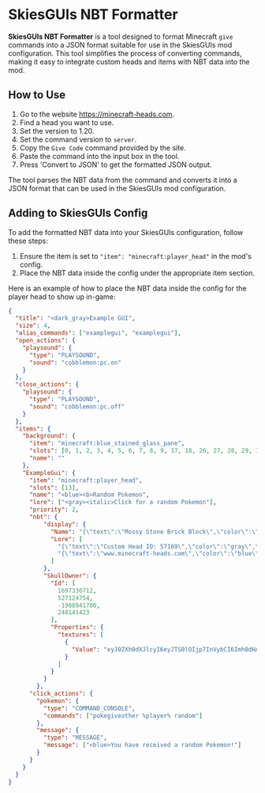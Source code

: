 # SkiesGUIs NBT Formatter

**SkiesGUIs NBT Formatter** is a tool designed to format Minecraft `give` commands into a JSON format suitable for use in the SkiesGUIs mod configuration. This tool simplifies the process of converting commands, making it easy to integrate custom heads and items with NBT data into the mod.

## How to Use

1. Go to the website https://minecraft-heads.com.
2. Find a head you want to use.
3. Set the version to 1.20.
4. Set the command version to `server`.
5. Copy the `Give Code` command provided by the site.
6. Paste the command into the input box in the tool.
7. Press 'Convert to JSON' to get the formatted JSON output.

The tool parses the NBT data from the command and converts it into a JSON format that can be used in the SkiesGUIs mod configuration.

## Adding to SkiesGUIs Config

To add the formatted NBT data into your SkiesGUIs configuration, follow these steps:

1. Ensure the item is set to `"item": "minecraft:player_head"` in the mod's config.
2. Place the NBT data inside the config under the appropriate item section.

Here is an example of how to place the NBT data inside the config for the player head to show up in-game:

```json
{
  "title": "<dark_gray>Example GUI",
  "size": 4,
  "alias_commands": ["examplegui", "examplegui"],
  "open_actions": {
    "playsound": {
      "type": "PLAYSOUND",
      "sound": "cobblemon:pc.on"
    }
  },
  "close_actions": {
    "playsound": {
      "type": "PLAYSOUND",
      "sound": "cobblemon:pc.off"
    }
  },
  "items": {
    "background": {
      "item": "minecraft:blue_stained_glass_pane",
      "slots": [0, 1, 2, 3, 4, 5, 6, 7, 8, 9, 17, 18, 26, 27, 28, 29, 30, 31, 32, 33, 34, 35],
      "name": ""
    },
    "ExampleGui": {
      "item": "minecraft:player_head",
      "slots": [13],
      "name": "<blue><b>Random Pokemon",
      "lore": ["<gray><italic>Click for a random Pokemon"],
      "priority": 2,
      "nbt": {
          "display": {
            "Name": "{\"text\":\"Mossy Stone Brick Block\",\"color\":\"gold\",\"underlined\":true,\"bold\":true,\"italic\":false}",
            "Lore": [
              "{\"text\":\"Custom Head ID: 57169\",\"color\":\"gray\",\"italic\":false}",
              "{\"text\":\"www.minecraft-heads.com\",\"color\":\"blue\",\"italic\":false}"
            ]
          },
          "SkullOwner": {
            "Id": [
              1697330712,
              527124754,
              -1908941700,
              248141423
            ],
            "Properties": {
              "textures": [
                {
                  "Value": "eyJ0ZXh0dXJlcyI6eyJTS0lOIjp7InVybCI6Imh0dHA6Ly90ZXh0dXJlcy5taW5lY3JhZnQubmV0L3RleHR1cmUvNzlhMjQxZmZmMzcyMDZlMGRiOTc2Yzc5MmFjMjMzOGIyY2MzOWVhYmFlODNjN2Q0NjczYTFiM2RiYzNmNDBlYiJ9fX0="
                }
              ]
            }
          }
        },
      "click_actions": {
        "pokemon": {
          "type": "COMMAND_CONSOLE",
          "commands": ["pokegiveother %player% random"]
        },
        "message": {
          "type": "MESSAGE",
          "message": ["<blue>You have received a random Pokemon!"]
        }
      }
    }
  }
}
